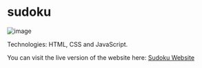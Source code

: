 # sudoku

![image](https://github.com/user-attachments/assets/9ae75bd6-5207-439c-8a90-77d44f841845)


Technologies: HTML, CSS and JavaScript.

You can visit the live version of the website here: [Sudoku Website](https://evelynrodriguezc.github.io/JavaScript-codes/structured-website/](https://evelynrodriguezc.github.io/sudoku/sudoku.html))
